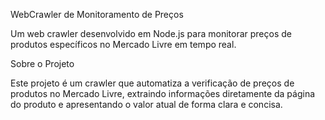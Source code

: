 WebCrawler de Monitoramento de Preços

Um web crawler desenvolvido em Node.js para monitorar preços de produtos específicos no Mercado Livre em tempo real.

Sobre o Projeto

Este projeto é um crawler que automatiza a verificação de preços de produtos no Mercado Livre, extraindo informações diretamente da página do produto e apresentando o valor atual de forma clara e concisa.
